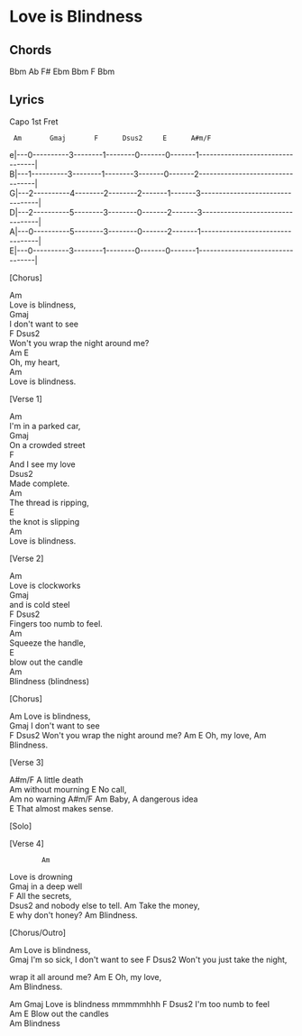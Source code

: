 # Love is Blindness

## Chords

Bbm Ab F# Ebm Bbm F Bbm  

## Lyrics

Capo 1st Fret

     Am       Gmaj       F      Dsus2     E      A#m/F  
e|---0----------3--------1--------0-------0-------1---------------------------------|  
B|---1----------3--------1--------3-------0-------2---------------------------------|  
G|---2----------4--------2--------2-------1-------3---------------------------------|  
D|---2----------5--------3--------0-------2-------3---------------------------------|  
A|---0----------5--------3--------0-------2-------1---------------------------------|  
E|---0----------3--------1--------0-------0-------1---------------------------------|  

[Chorus]

Am  
Love is blindness,    
           Gmaj  
I don't want to see    
                F                      Dsus2  
Won't you wrap the night around me?    
Am        E  
Oh, my heart,    
           Am  
Love is blindness.    

  
[Verse 1]    

Am  
I'm in a parked car,    
         Gmaj  
On a crowded street     
         F  
And I see my love     
  Dsus2  
Made complete.    
                    Am  
The thread is ripping,   
                 E  
the knot is slipping   
            Am  
Love is blindness. 


[Verse 2]  
 
Am  
Love is clockworks    
          Gmaj  
and is cold steel   
F              Dsus2  
Fingers too numb to feel.    
                 Am  
Squeeze the handle,    
                  E  
blow out the candle   
 Am  
Blindness (blindness) 


[Chorus]

Am
Love is blindness,  
           Gmaj
I don't want to see   
                F                      Dsus2
Won't you wrap the night around me? 
Am        E
Oh, my love,
Am
Blindness. 


[Verse 3]

A#m/F
A little death  
             Am
without mourning 
      E
No call,  
      Am
no warning 
A#m/F                    Am
Baby, A dangerous idea  
        E
That almost makes sense.  


[Solo]


[Verse 4]

            Am
Love is drowning  
       Gmaj
in a deep well  
           F
All the secrets,  
             Dsus2
and nobody else to tell. 
              Am
Take the money,   
                E
why don't honey? 
Am
Blindness. 


[Chorus/Outro]

Am
Love is blindness,  
          Gmaj
I'm so sick, I don't want to see
 F                                Dsus2
Won't you just take the night, 

wrap it all around me?
Am        E
Oh, my love,   
Am
Blindness. 

Am                          Gmaj
Love is blindness    mmmmmhhh
F            Dsus2
I'm too numb to feel  
Am               E
Blow out the candles  
Am
Blindness